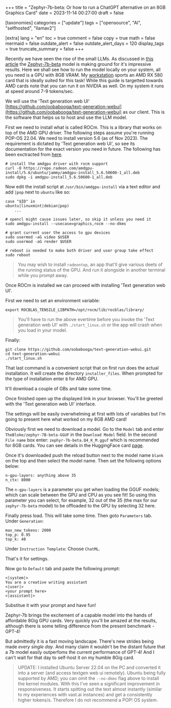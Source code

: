 +++
title = "Zephyr-7b-beta: Or how to run a ChatGPT alternative on an 8GB Graphics Card"
date = 2023-11-14 00:27:00
draft = false

[taxonomies]
categories = ["update"]
tags = ["opensource", "AI", "selfhosted", "llamav2"]

[extra]
lang = "en"
toc = true
comment = false
copy = true
math = false
mermaid = false
outdate_alert = false
outdate_alert_days = 120
display_tags = true
truncate_summary = false
+++

Recently we have seen the rise of the small LLMs. As discussed in [this article](@/blog/llama2.md) the [Zephyr-7b-beta](https://huggingface.co/TheBloke/zephyr-7B-beta-GGUF) model is making ground for it's impressive results. Here we shall see how to run the model locally on your system, all you need is a GPU with 8GB VRAM. My [workstation](@/blog/x99_motherboards.md) sports an AMD RX 580 card that is ideally suited for this task! While this guide is targetted towards AMD cards note that you can run it on NVIDIA as well. On my system it runs at speed around 7-9 tokens/sec.

We will use the 'Text generation web UI' [https://github.com/oobabooga/text-generation-webui](https://github.com/oobabooga/text-generation-webui) as our client. This is the software that helps us to host and use the LLM model.

First we need to install what is called ROCm. This is a library that works on top of the AMD GPU driver. The following steps assume you're running POP-OS 22.04. We need to install version 5.6 (as of Nov 2023). The requirement is dictated by 'Text generation web UI', so see its documentation for the exact version you need in future. The following has been exctracted from [here](https://are-we-gfx1100-yet.github.io/post/a1111-webui/#prerequisites).

```
# install the amdgpu driver with rocm support
curl -O https://repo.radeon.com/amdgpu-install/5.6/ubuntu/jammy/amdgpu-install_5.6.50600-1_all.deb
sudo dpkg -i amdgpu-install_5.6.50600-1_all.deb
```

Now edit the install script at `/usr/bin/amdgpu-install` via a text editor and add `|pop` next to `ubuntu` like so:
```
case "$ID" in
ubuntu|linuxmint|debian|pop)
    ...
```

```
# opencl might cause issues later, so skip it unless you need it
sudo amdgpu-install --usecase=graphics,rocm --no-dkms

# grant current user the access to gpu devices
sudo usermod -aG video $USER
sudo usermod -aG render $USER

# reboot is needed to make both driver and user group take effect
sudo reboot
```

> You may wish to install `radeontop`, an app that'll give various deets of the running status of the GPU. And run it alongside in another terminal while you prompt away.

Once ROCm is installed we can proceed with installing 'Text generation web UI'.

First we need to set an environment variable:

```
export ROCBLAS_TENSILE_LIBPATH=/opt/rocm/lib/rocblas/library/
```

>You'll have to run the above evertime before you invoke the 'Text generation web UI' with `./start_linux.sh` or the app will crash when you load in your model.

Finally:

```
git clone https://github.com/oobabooga/text-generation-webui.git
cd text-generation-webui
./start_linux.sh
```

That last command is a convenient script that on first run does the actual installation. It will create the directory `installer_files`. When prompted for the type of installation enter `B` for AMD GPU.

It'll download a couple of GBs and take some time.

Once finished open up the displayed link in your browser. You'll be greeted with the 'Text generation web UI' interface.

The settings will be easily overwhelming at first with lots of variables but I'm going to present here what worked on my 8GB AMD card!

Obviously first we need to download a model. Go to the `Model` tab and enter `TheBloke/zephyr-7B-beta-GGUF` in the `Download Model` field. In the second `File name` box enter: `zephyr-7b-beta.Q4_K_M.gguf` which is recommended for 8GB cards. You can see details in the HuggingFace card [page](https://huggingface.co/TheBloke/zephyr-7B-beta-GGUF).

Once it's downloaded push the reload button next to the model name `blank` on the top and then select the model name. Then set the following options below:

```
n-gpu-layers: anything above 35
n_ctx: 8000
```
The `n-gpu-layers` is a parameter you get when loading the GGUF models; which can scale between the GPU and CPU as you see fit! So using this parameter you can select, for example, 32 out of the 35 (the max for our `zephyr-7b-beta` model) to be offloaded to the GPU by selecting 32 here.


Finally press load. This will take some time. Then goto `Parameters` tab. Under `Generation`:

```
max_new_tokens: 2000
top_p: 0.95
top_k: 40
```

Under `Instruction Template`: Choose `ChatML`.

That's it for settings.

Now go to `Default` tab and paste the following prompt:

```
<|system|>
You are a creative writing assistant
<|user|>
<your prompt here>
<|assistant|>
```

Substitue it with your prompt and have fun!


Zephyr-7b brings the excitement of a capable model into the hands of affordable 8Gig GPU cards. Very quickly you'll be amazed at the results, although there is some telling difference from the present benchmark - GPT-4!


But admittedly it is a fast moving landscape. There's new strides being made *every single day*. And many claim it wouldn't be the distant future that a 7b model easily outperfoms the current performance of GPT-4! And I can't wait for that day to self-host it on my humble 8Gig card.

>UPDATE: I installed Ubuntu Server 22.04 on the PC and converted it into a server (and access textgen web ui remotely). Ubuntu being fully supported by AMD; you can omit the `--no-dkms` flag above to install the kernel modules. With this I've seen a significant improvement in responsiveness. It starts spitting out the text almost instantly (similar to my experiences with vast.ai instances) and get a consistently higher tokens/s. Therefore I do not recommend a POP! OS system.
